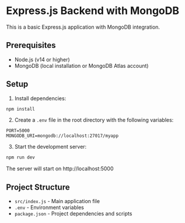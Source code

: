 # Express.js Backend with MongoDB

This is a basic Express.js application with MongoDB integration.

## Prerequisites

-   Node.js (v14 or higher)
-   MongoDB (local installation or MongoDB Atlas account)

## Setup

1. Install dependencies:

```bash
npm install
```

2. Create a `.env` file in the root directory with the following variables:

```
PORT=5000
MONGODB_URI=mongodb://localhost:27017/myapp
```

3. Start the development server:

```bash
npm run dev
```

The server will start on http://localhost:5000

## Project Structure

-   `src/index.js` - Main application file
-   `.env` - Environment variables
-   `package.json` - Project dependencies and scripts
